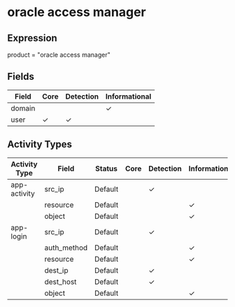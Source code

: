 oracle access manager
=====================

Expression
----------

product = "oracle access manager"

Fields
------

| Field  | Core     | Detection | Informational |
| ------ | -------- | --------- | ------------- |
| domain |          |           | &#10003;      |
| user   | &#10003; | &#10003;  |               |

Activity Types
--------------

| Activity Type | Field       | Status  | Core | Detection | Informational |
| ------------- | ----------- | ------- | ---- | --------- | ------------- |
| app-activity  | src_ip      | Default |      | &#10003;  |               |
|               | resource    | Default |      |           | &#10003;      |
|               | object      | Default |      |           | &#10003;      |
| app-login     | src_ip      | Default |      | &#10003;  |               |
|               | auth_method | Default |      |           | &#10003;      |
|               | resource    | Default |      |           | &#10003;      |
|               | dest_ip     | Default |      | &#10003;  |               |
|               | dest_host   | Default |      | &#10003;  |               |
|               | object      | Default |      |           | &#10003;      |

